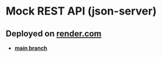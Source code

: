 # Mock REST API (json-server)

## Deployed on [render.com](https://dashboard.render.com/)
- **[main branch](https://mock-restapi-main.onrender.com/)**